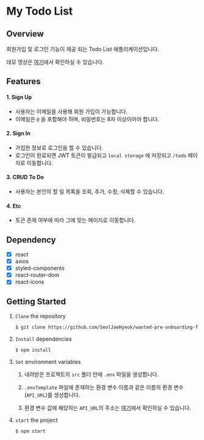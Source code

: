 # My Todo List

## Overview

회원가입 및 로그인 기능이 제공 되는 Todo List 애플리케이션입니다.

데모 영상은 [여기](www.naver.com)에서 확인하실 수 있습니다.

## Features

#### 1. Sign Up

- 사용자는 이메일을 사용해 회원 가입이 가능합니다.
- 이메일은 `@` 을 포함해야 하며, 비밀번호는 8자 이상이어야 합니다.

#### 2. Sign In

- 가입한 정보로 로그인을 할 수 있습니다.
- 로그인이 완료되면 JWT 토큰이 발급되고 `local storage` 에 저장되고 `/todo` 페이지로 이동합니다.

#### 3. CRUD To Do

- 사용자는 본인의 할 일 목록을 조회, 추가, 수정, 삭제할 수 있습니다.

#### 4. Etc

- 토큰 존재 여부에 따라 그에 맞는 페이지로 이동합니다.

## Dependency

- [x] react
- [x] axios
- [x] styled-components
- [x] react-router-dom
- [x] react-icons

## Getting Started

1. `Clone` the repository

   ```markdown
   $ git clone https://github.com/SeolJaeHyeok/wanted-pre-onboarding-fe.git
   ```

2. `Install` dependencies

   ```markdown
   $ npm install
   ```

3. `Set` environment variables

   1. 내려받은 프로젝트의 `src` 폴더 안에 `.env` 파일을 생성합니다.

   2. `.envTemplate` 파일에 존재하는 환경 변수 이름과 같은 이름의 환경 변수(`API_URL`)를 생성합니다.

   3. 환경 변수 값에 해당하는 `API_URL`의 주소는 [여기](https://github.com/walking-sunset/selection-task)에서 확인하실 수 있습니다.

4. `start` the project

   ```markdown
   $ npm start
   ```
